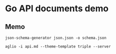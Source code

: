 # Go API documents demo

## Memo

```
json-schema-generator json.json -o schema.json

aglio -i api.md --theme-template triple --server
```
